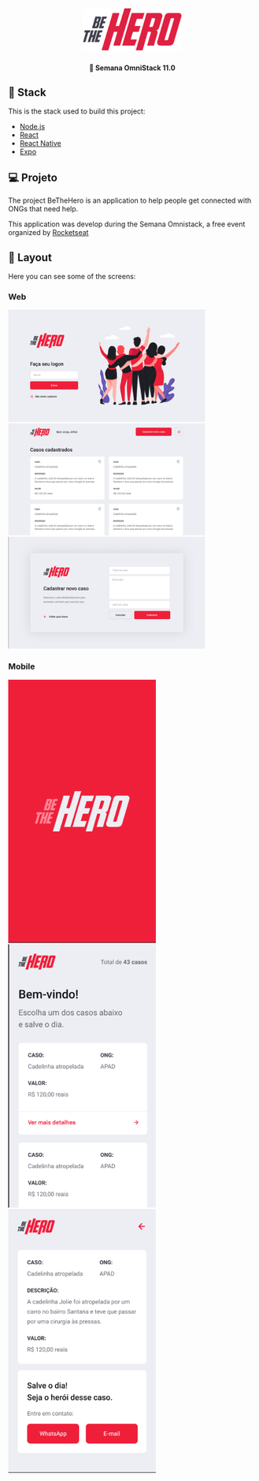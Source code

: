 <h1 align="center">
    <img alt="Logo" title="logobethehero" src=".github/logo.svg" width="200px" />
</h1>

<h4 align="center">
  🚀 Semana OmniStack 11.0
</h4>

## 🚀 Stack

This is the stack used to build this project:

- [Node.js](https://nodejs.org/en/)
- [React](https://reactjs.org)
- [React Native](https://facebook.github.io/react-native/)
- [Expo](https://expo.io/)

## 💻 Projeto

The project BeTheHero is an application to help people get connected with ONGs that need help.

This application was develop during the Semana Omnistack, a free event organized by [Rocketseat](https://rocketseat.com.br/)

## 🔖 Layout

Here you can see some of the screens:

### Web

<img alt="screen01" title="screen01" src=".github/bth01.png" width="400px" />
<img alt="screen02" title="screen02" src=".github/bth02.png" width="400px" />
<img alt="screen03" title="screen03" src=".github/bth03.png" width="400px" />

### Mobile

<img alt="screen04" title="screen04" src=".github/bth04.png" width="300px" />
<img alt="screen05" title="screen05" src=".github/bth05.png" width="300px" />
<img alt="screen06" title="screen06" src=".github/bth06.png" width="300px" />





